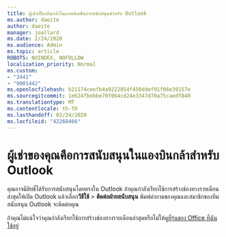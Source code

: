 ```yaml
---
title: ผู้เช่าเป็นงบินกล้าในแอพลิเคชันการสนับสนุนสำหรับ Outlook
ms.author: daeite
author: daeite
manager: joallard
ms.date: 2/24/2020
ms.audience: Admin
ms.topic: article
ROBOTS: NOINDEX, NOFOLLOW
localization_priority: Normal
ms.custom:
- "3441"
- "9001442"
ms.openlocfilehash: b21174ceefb4a9222854f450ddef91f06e39157e
ms.sourcegitcommit: 1e624fbebbe70f064cd24e3347d70a75caedf840
ms.translationtype: MT
ms.contentlocale: th-TH
ms.lasthandoff: 02/24/2020
ms.locfileid: "42260466"
---
```

# <a name="your-tenant-is-piloting-in-app-support-for-outlook"></a>ผู้เช่าของคุณคือการสนับสนุนในแองบินกล้าสำหรับ Outlook

คุณอาจมีสิทธิ์ได้รับการสนับสนุนโดยตรงใน Outlook ถ้าคุณกำลังเรียกใช้การสร้างช่องทางรายเดือนล่าสุดให้เปิด Outlook แล้วเลือก**วิธีใช้** > **ติดต่อฝ่ายสนับสนุน** พิมพ์คำถามของคุณและสมาชิกของทีมสนับสนุน Outlook จะติดต่อคุณ

ถ้าคุณไม่แน่ใจว่าคุณกำลังเรียกใช้การสร้างช่องทางรายเดือนล่าสุดหรือไม่ให้ดู[ที่รุ่นของ Office ที่ฉันใช้อยู่](https://support.office.com/article/932788B8-A3CE-44BF-BB09-E334518B8B19)